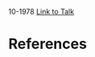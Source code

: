 

10-1978
[Link to Talk](https://www.churchofjesuschrist.org/study/general-conference/1978/10/saturday-afternoon-session?lang=eng)



# References
